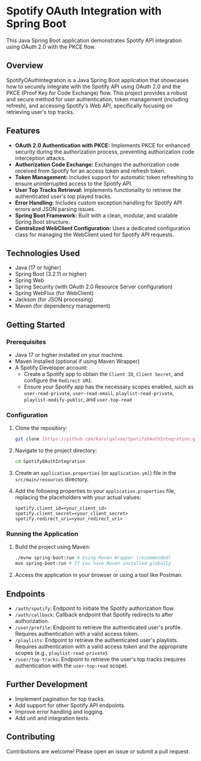 # Spotify OAuth Integration with Spring Boot

This Java Spring Boot application demonstrates Spotify API integration using OAuth 2.0 with the PKCE flow.

## Overview

SpotifyOAuthIntegration is a Java Spring Boot application that showcases how to securely integrate with the Spotify API using OAuth 2.0 and the PKCE (Proof Key for Code Exchange) flow. This project provides a robust and secure method for user authentication, token management (including refresh), and accessing Spotify's Web API, specifically focusing on retrieving user's top tracks.

## Features

*   **OAuth 2.0 Authentication with PKCE:** Implements PKCE for enhanced security during the authorization process, preventing authorization code interception attacks.
*   **Authorization Code Exchange:** Exchanges the authorization code received from Spotify for an access token and refresh token.
*   **Token Management:** Includes support for automatic token refreshing to ensure uninterrupted access to the Spotify API.
*   **User Top Tracks Retrieval:** Implements functionality to retrieve the authenticated user's top played tracks.
*   **Error Handling:** Includes custom exception handling for Spotify API errors and JSON parsing issues.
*   **Spring Boot Framework:** Built with a clean, modular, and scalable Spring Boot structure.
*   **Centralized WebClient Configuration:** Uses a dedicated configuration class for managing the WebClient used for Spotify API requests.

## Technologies Used

*   Java (17 or higher)
*   Spring Boot (3.2.11 or higher)
*   Spring Web
*   Spring Security (with OAuth 2.0 Resource Server configuration)
*   Spring WebFlux (for WebClient)
*   Jackson (for JSON processing)
*   Maven (for dependency management)

## Getting Started

### Prerequisites

*   Java 17 or higher installed on your machine.
*   Maven installed (optional if using Maven Wrapper)
*   A Spotify Developer account:
    *   Create a Spotify app to obtain the `Client ID`, `Client Secret`, and configure the `Redirect URI`.
    *   Ensure your Spotify app has the necessary scopes enabled, such as `user-read-private`, `user-read-email`, `playlist-read-private`, `playlist-modify-public`, and `user-top-read`

### Configuration

1.  Clone the repository:

    ```bash
    git clone [https://github.com/karolgalvao/SpotifyOAuthIntegration.git](https://github.com/karolgalvao/SpotifyOAuthIntegration.git)
    ```

2.  Navigate to the project directory:

    ```bash
    cd SpotifyOAuthIntegration
    ```

3.  Create an `application.properties` (or `application.yml`) file in the `src/main/resources` directory.

4.  Add the following properties to your `application.properties` file, replacing the placeholders with your actual values:

    ```properties
    spotify.client_id=<your_client_id>
    spotify.client_secret=<your_client_secret>
    spotify.redirect_uri=<your_redirect_uri>
    ```

### Running the Application

1.  Build the project using Maven:

    ```bash
    ./mvnw spring-boot:run # Using Maven Wrapper (recommended)
    mvn spring-boot:run # If you have Maven installed globally
    ```

2.  Access the application in your browser or using a tool like Postman.

## Endpoints

*   `/auth/spotify`: Endpoint to initiate the Spotify authorization flow.
*   `/auth/callback`: Callback endpoint that Spotify redirects to after authorization.
*   `/user/profile`: Endpoint to retrieve the authenticated user's profile. Requires authentication with a valid access token.
*   `/playlists`: Endpoint to retrieve the authenticated user's playlists. Requires authentication with a valid access token and the appropriate scopes (e.g., `playlist-read-private`).
*   `/user/top-tracks`: Endpoint to retrieve the user's top tracks (requires authentication with the `user-top-read` scope).

## Further Development

*   Implement pagination for top tracks.
*   Add support for other Spotify API endpoints.
*   Improve error handling and logging.
*   Add unit and integration tests.

## Contributing

Contributions are welcome! Please open an issue or submit a pull request.
